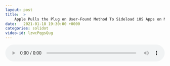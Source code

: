 ```yaml
---
layout: post
title:  >
    Apple Pulls the Plug on User-Found Method To Sideload iOS Apps on Mac
date:   2021-01-18 19:30:00 +0000
categories: solidot
video-id: lzwcPqgsQug
---
```


<audio src="/assets/d4162241d3e6f590ebb78f246811a335.mp3" style="width: 100%;" controls></audio>

